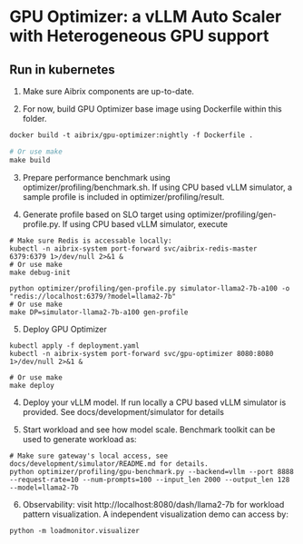 # GPU Optimizer: a vLLM Auto Scaler with Heterogeneous GPU support

## Run in kubernetes

1. Make sure Aibrix components are up-to-date.

2. For now, build GPU Optimizer base image using Dockerfile within this folder.
```dockerfile
docker build -t aibrix/gpu-optimizer:nightly -f Dockerfile .

# Or use make
make build
```

3. Prepare performance benchmark using optimizer/profiling/benchmark.sh. If using CPU based vLLM simulator, a sample profile is included in optimizer/profiling/result.

4. Generate profile based on SLO target using optimizer/profiling/gen-profile.py. If using CPU based vLLM simulator, execute
```shell
# Make sure Redis is accessable locally:
kubectl -n aibrix-system port-forward svc/aibrix-redis-master 6379:6379 1>/dev/null 2>&1 &
# Or use make
make debug-init

python optimizer/profiling/gen-profile.py simulator-llama2-7b-a100 -o "redis://localhost:6379/?model=llama2-7b"
# Or use make
make DP=simulator-llama2-7b-a100 gen-profile
```

5. Deploy GPU Optimizer
```shell
kubectl apply -f deployment.yaml
kubectl -n aibrix-system port-forward svc/gpu-optimizer 8080:8080 1>/dev/null 2>&1 &

# Or use make
make deploy
```

4. Deploy your vLLM model. If run locally a CPU based vLLM simulator is provided. See docs/development/simulator for details

5. Start workload and see how model scale. Benchmark toolkit can be used to generate workload as:
```shell
# Make sure gateway's local access, see docs/development/simulator/README.md for details.
python optimizer/profiling/gpu-benchmark.py --backend=vllm --port 8888 --request-rate=10 --num-prompts=100 --input_len 2000 --output_len 128 --model=llama2-7b
```

6. Observability: visit http://localhost:8080/dash/llama2-7b for workload pattern visualization. A independent visualization demo can access by:
```
python -m loadmonitor.visualizer
```